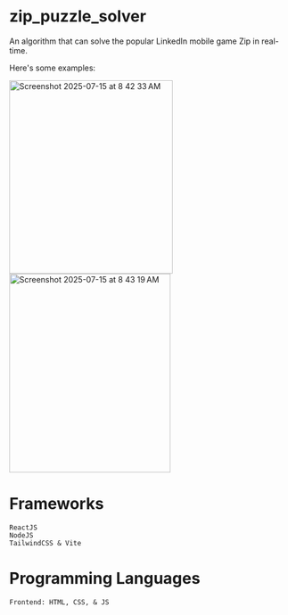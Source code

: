 # zip_puzzle_solver
An algorithm that can solve the popular LinkedIn mobile game Zip in real-time.


Here's some examples:


<img width="293" height="347" alt="Screenshot 2025-07-15 at 8 42 33 AM" src="https://github.com/user-attachments/assets/6db63d04-0bf7-4383-b7c6-51fc520e585a" />
<img width="289" height="357" alt="Screenshot 2025-07-15 at 8 43 19 AM" src="https://github.com/user-attachments/assets/4b5a603d-5597-4c04-b263-5a749c96b514" />


# Frameworks
    ReactJS
    NodeJS
    TailwindCSS & Vite

# Programming Languages
    Frontend: HTML, CSS, & JS
